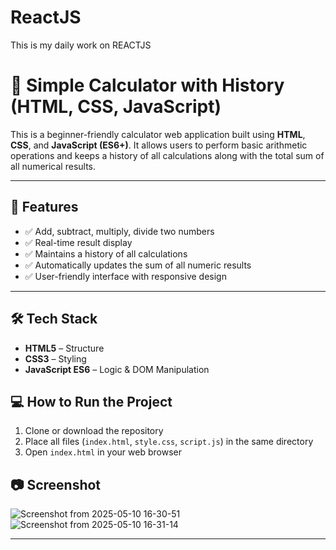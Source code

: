 # ReactJS
This is my daily work on REACTJS
# 🧮 Simple Calculator with History (HTML, CSS, JavaScript)

This is a beginner-friendly calculator web application built using **HTML**, **CSS**, and **JavaScript (ES6+)**. It allows users to perform basic arithmetic operations and keeps a history of all calculations along with the total sum of all numerical results.

---

## 📌 Features

- ✅ Add, subtract, multiply, divide two numbers
- ✅ Real-time result display
- ✅ Maintains a history of all calculations
- ✅ Automatically updates the sum of all numeric results
- ✅ User-friendly interface with responsive design

---

## 🛠️ Tech Stack

- **HTML5** – Structure
- **CSS3** – Styling
- **JavaScript ES6** – Logic & DOM Manipulation

## 💻 How to Run the Project

1. Clone or download the repository
2. Place all files (`index.html`, `style.css`, `script.js`) in the same directory
3. Open `index.html` in your web browser


## 📷 Screenshot

![Screenshot from 2025-05-10 16-30-51](https://github.com/user-attachments/assets/60d855e4-2c6f-4307-9735-fcf4f1ddd703)
![Screenshot from 2025-05-10 16-31-14](https://github.com/user-attachments/assets/65276f10-64be-4740-92d6-194399e95a1f)

---


